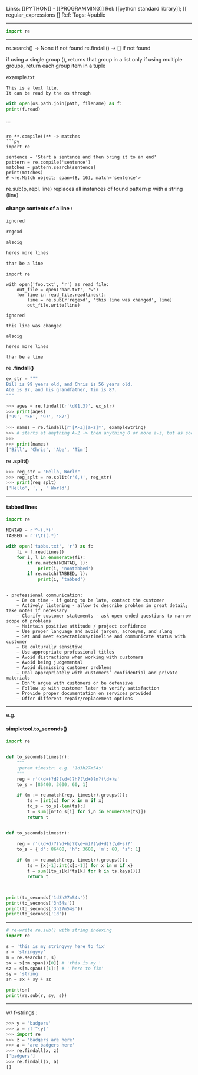 Links: [[PYTHON]] - [[PROGRAMMING]]
Rel: [[python standard library]]; [[ regular_expressions ]]
Ref: 
Tags: #public 

--- 
```py
import re
```

--- 

re.search() -> None if not found
re.findall() -> \[\] if not found

if using a single group (), returns that group in a list only
if using multiple groups, return each group item in a tuple

example.txt
```
This is a text file.
It can be read by the os through
```
```py
with open(os.path.join(path, filename) as f:
print(f.read)
```
...
```

re **.compile()** -> matches
```py
import re

sentence = 'Start a sentence and then bring it to an end'
pattern = re.compile('sentence')
matches = pattern.search(sentence)
print(matches)
# <re.Match object; span=(8, 16), match='sentence'>

```

re.sub(p, repl, line)
replaces all instances of found pattern p with a string (line)

#### change contents of a line : 
```py # foo.txt
ignored

regexd

alsoig

heres more lines

thar be a line
```
```
import re

with open('foo.txt', 'r') as read_file:
	out_file = open('bar.txt', 'w')
	for line in read_file.readlines():
		line = re.sub(r'regexd', 'this line was changed', line)
		out_file.write(line)
```
``` # bar.txt
ignored

this line was changed

alsoig

heres more lines

thar be a line
```


re **.findall()**
```py
ex_str = """
Bill is 99 years old, and Chris is 56 years old.
Abe is 97, and his grandfather, Tim is 87.
"""

>>> ages = re.findall(r'\d{1,3}', ex_str)
>>> print(ages)
['99', '56', '97', '87']

>>> names = re.findall(r'[A-Z][a-z]*', exampleString)
>>> # starts at anything A-Z -> then anything 0 or more a-z, but as soon as a whitespace, period, comma, etc. -> will stop parce
>>> 
>>> print(names)
['Bill', 'Chris', 'Abe', 'Tim']
```

re **.split()**
```py
>>> reg_str = "Hello, World"
>>> reg_splt = re.split(r'(,)', reg_str)
>>> print(reg_splt)
['Hello', ',', ' World']
```

--- 



#### tabbed lines
```py
import re

NONTAB = r'^-(.*)'
TABBED = r'(\t)(.*)'

with open('tabbs.txt', 'r') as f:
	fi = f.readlines()
	for i, l in enumerate(fi):
		if re.match(NONTAB, l):
			print(i, 'nontabbed')
		if re.match(TABBED, l):
			print(i, 'tabbed')
```
``` # tabbs.txt

- professional communication:
	— Be on time - if going to be late, contact the customer
	— Actively listening - allow to describe problem in great detail; take notes if necessary
	— Clarify customer statements - ask open ended questions to narrow scope of problems
	— Maintain positive attitude / project confidence
	— Use proper language and avoid jargon, acronyms, and slang
	— Set and meet expectations/timeline and communicate status with customer
	— Be culturally sensitive
	— Use appropriate professional titles
	— Avoid distractions when working with customers
	— Avoid being judgemental
	— Avoid dismissing customer problems
	— Deal appropriately with customers’ confidential and private materials
	— Don’t argue with customers or be defensive
	— Follow up with customer later to verify satisfaction
	— Provide proper documentation on services provided
	— Offer different repair/replacement options
```
--- 
e.g.
#### simpletool.to_seconds()

```py
import re


def to_seconds(timestr):
	"""
	:param timestr: e.g. '1d3h27m54s'
	"""
	reg = r'(\d+)?d?(\d+)?h?(\d+)?m?(\d+)s'
	to_s = [86400, 3600, 60, 1]

	if (m := re.match(reg, timestr).groups()):
		ts = [int(x) for x in m if x]
		to_s = to_s[-len(ts):]
		t = sum([n*to_s[i] for i,n in enumerate(ts)])
		return t


def to_seconds(timestr):

	reg = r'(\d+d)?(\d+h)?(\d+m)?(\d+d)?(\d+s)?'
	to_s = {'d': 86400, 'h': 3600, 'm': 60, 's': 1}
	
	if (m := re.match(reg, timestr).groups()):
		ts = {x[-1]:int(x[:-1]) for x in m if x}
		t = sum([to_s[k]*ts[k] for k in ts.keys()])
		return t



print(to_seconds('1d3h27m54s'))
print(to_seconds('3h54s'))
print(to_seconds('3h27m54s'))
print(to_seconds('1d'))
```
--- 
```py
# re-write re.sub() with string indexing
import re

s = 'this is my stringyyy here to fix' 
r = 'stringyyy'
m = re.search(r, s)
sx = s[:m.span()[0]] # 'this is my '
sz = s[m.span()[1]:] # ' here to fix'
sy = 'string'
sn = sx + sy + sz

print(sn)
print(re.sub(r, sy, s))
```

--- 
w/ f-strings :

```py
>>> y = 'badgers'
>>> x = rf'^{y}'
>>> import re
>>> z = 'badgers are here'
>>> a = 'are badgers here'
>>> re.findall(x, z)
['badgers']
>>> re.findall(x, a)
[]
```